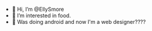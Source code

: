 - 👋 Hi, I’m @EllySmore
- 👀 I’m interested in food. 
- 🌱 Was doing android and now I'm a web designer???? 

<!---
EllySmore/EllySmore is a ✨ special ✨ repository because its `README.md` (this file) appears on your GitHub profile.
You can click the Preview link to take a look at your changes.
--->
